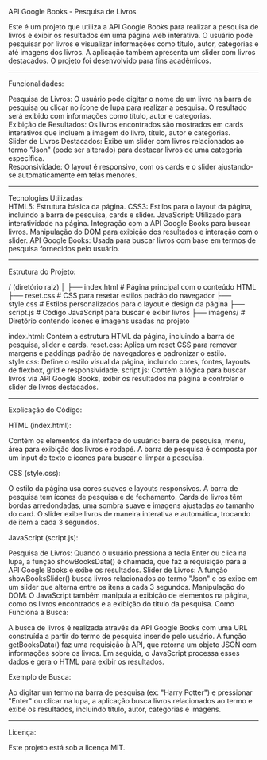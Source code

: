 API Google Books - Pesquisa de Livros

Este é um projeto que utiliza a API Google Books para realizar a pesquisa de livros e exibir os resultados em uma página web interativa. O usuário pode pesquisar por livros e visualizar informações como título, 
autor, categorias e até imagens dos livros. A aplicação também apresenta um slider com livros destacados. O projeto foi desenvolvido para fins acadêmicos.

---------------------------------------------------------------------------------------------------------------------------------------------------------------------------------------------------------------------
Funcionalidades: 

Pesquisa de Livros: O usuário pode digitar o nome de um livro na barra de pesquisa ou clicar no ícone de lupa para realizar a pesquisa. O resultado será exibido com informações como título, autor e categorias. \
Exibição de Resultados: Os livros encontrados são mostrados em cards interativos que incluem a imagem do livro, título, autor e categorias. \
Slider de Livros Destacados: Exibe um slider com livros relacionados ao termo "Json" (pode ser alterado) para destacar livros de uma categoria específica. \
Responsividade: O layout é responsivo, com os cards e o slider ajustando-se automaticamente em telas menores.

---------------------------------------------------------------------------------------------------------------------------------------------------------------------------------------------------------------------
Tecnologias Utilizadas: \
HTML5: Estrutura básica da página.
CSS3: Estilos para o layout da página, incluindo a barra de pesquisa, cards e slider.
JavaScript:
Utilizado para interatividade na página.
Integração com a API Google Books para buscar livros.
Manipulação do DOM para exibição dos resultados e interação com o slider.
API Google Books: Usada para buscar livros com base em termos de pesquisa fornecidos pelo usuário.

---------------------------------------------------------------------------------------------------------------------------------------------------------------------------------------------------------------------
Estrutura do Projeto:

/ (diretório raiz)
│
├── index.html      # Página principal com o conteúdo HTML
├── reset.css       # CSS para resetar estilos padrão do navegador
├── style.css       # Estilos personalizados para o layout e design da página
├── script.js       # Código JavaScript para buscar e exibir livros
├── imagens/        # Diretório contendo ícones e imagens usadas no projeto

index.html: Contém a estrutura HTML da página, incluindo a barra de pesquisa, slider e cards. 
reset.css: Aplica um reset CSS para remover margens e paddings padrão de navegadores e padronizar o estilo. 
style.css: Define o estilo visual da página, incluindo cores, fontes, layouts de flexbox, grid e responsividade. 
script.js: Contém a lógica para buscar livros via API Google Books, exibir os resultados na página e controlar o slider de livros destacados.

---------------------------------------------------------------------------------------------------------------------------------------------------------------------------------------------------------------------
Explicação do Código:

HTML (index.html):

Contém os elementos da interface do usuário: barra de pesquisa, menu, área para exibição dos livros e rodapé.
A barra de pesquisa é composta por um input de texto e ícones para buscar e limpar a pesquisa.

CSS (style.css):

O estilo da página usa cores suaves e layouts responsivos.
A barra de pesquisa tem ícones de pesquisa e de fechamento.
Cards de livros têm bordas arredondadas, uma sombra suave e imagens ajustadas ao tamanho do card.
O slider exibe livros de maneira interativa e automática, trocando de item a cada 3 segundos.

JavaScript (script.js):

Pesquisa de Livros: Quando o usuário pressiona a tecla Enter ou clica na lupa, a função showBooksData() é chamada, que faz a requisição para a API Google Books e exibe os resultados.
Slider de Livros: A função showBooksSlider() busca livros relacionados ao termo "Json" e os exibe em um slider que alterna entre os itens a cada 3 segundos.
Manipulação do DOM: O JavaScript também manipula a exibição de elementos na página, como os livros encontrados e a exibição do título da pesquisa.
Como Funciona a Busca:

A busca de livros é realizada através da API Google Books com uma URL construída a partir do termo de pesquisa inserido pelo usuário. A função getBooksData() faz uma requisição à API, que retorna um objeto JSON 
com informações sobre os livros. Em seguida, o JavaScript processa esses dados e gera o HTML para exibir os resultados.

Exemplo de Busca:

Ao digitar um termo na barra de pesquisa (ex: "Harry Potter") e pressionar "Enter" ou clicar na lupa, a aplicação busca livros relacionados ao termo e exibe os resultados, 
incluindo título, autor, categorias e imagens.

---------------------------------------------------------------------------------------------------------------------------------------------------------------------------------------------------------------------
Licença:

Este projeto está sob a licença MIT.
